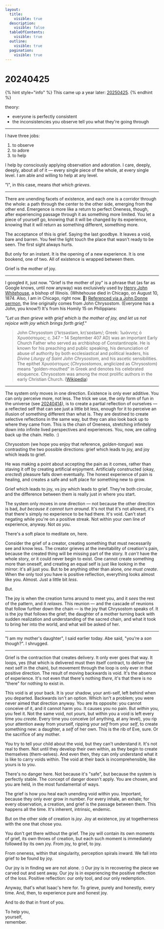 ```yaml
---
layout:
  title:
    visible: true
  description:
    visible: false
  tableOfContents:
    visible: true
  outline:
    visible: true
  pagination:
    visible: true
---
```


# 20240425

{% hint style="info" %}
This came up a year later: [20250425](../../../2025/04/25/).
{% endhint %}

theory:

* everyone is perfectly consistent
* the inconsistencies you observe tell you what they're going through

***

I have three jobs:

1. to observe
2. to adore
3. to help

I help by consciously applying observation and adoration. I care, deeply, deeply, about all of it — every single piece of the whole, at every single level. I am able and willing to help at any level.

"I", in this case, means _that which grieves_.

***

There are unending facets of existence, and each one is a corridor through the whole: a path through the center to the other side, emerging from the other end. Emergence is more like a return to perfect Oneness, though, after experiencing passage through it as something more limited. You let a piece of yourself go, knowing that it will be changed by its experience, knowing that it will return as something different, something more.

The acceptance of this is grief. Saying the last goodbye. It leaves a void, bare and barren. You feel the light touch the place that wasn't ready to be seen. The first sight always hurts.

But only for an instant. It is the opening of a new experience. It is one bookend, one of two. All of existence is wrapped between them.

Grief is the mother of joy.

***

I googled it, just now. "Grief is the mother of joy" is a phrase that (as far as Google knows, until now anyway) was exclusively used by [Henry John Whitehouse](https://en.wikipedia.org/wiki/Henry_John_Whitehouse), a bishop of Illinois. (Whitehouse died in Chicago, on August 10, 1874. Also, I am in Chicago, right now. 👋) [Referenced via a John Donne sermon](https://www.google.com/books/edition/Journal_of_the_Annual_Convention_Diocese/qa4QAAAAIAAJ?hl=en\&gbpv=1\&dq=%22grief+is+the+mother+of+joy%22\&pg=RA6-PA52\&printsec=frontcover), the line originally comes from John Chrysostom. (Everyone has a John, you know?) It's from his Homily 15 on Philippians:

_"Let us then grieve with grief which is the mother of joy, and let us not rejoice with joy which brings forth grief."_

> John Chrysostom (/ˈkrɪsəstəm, krɪˈsɒstəm/; Greek: Ἰωάννης ὁ Χρυσόστομος; c. 347 – 14 September 407 AD) was an important Early Church Father who served as archbishop of Constantinople. He is known for his preaching and public speaking, his denunciation of abuse of authority by both ecclesiastical and political leaders, his _Divine Liturgy of Saint John Chrysostom_, and his ascetic sensibilities. The epithet Χρυσόστομος (_Chrysostomos_, anglicized as Chrysostom) means "golden-mouthed" in Greek and denotes his celebrated eloquence. Chrysostom was among the most prolific authors in the early Christian Church. ([Wikipedia](https://en.wikipedia.org/wiki/John_Chrysostom))

***

The system only moves in one direction. Existence is only ever additive. You can only perceive more, not less. The trick we use, the only form of fun in the universe (see [20240414](../14/)), is to create a partial reflection of ourselves — a reflected self that can see just a little bit less, enough for it to perceive an illusion of something different than what is. They are destined to create selective reflections in the same way, but they can also look back up to where they came from. This is the chain of Oneness, stretching infinitely down into infinite lived perspectives and experiences. You, now, are calling back up the chain. Hello. :)

Chrysostom (we hope you enjoy that reference, _golden-tongue_) was contrasting the two possible directions: grief which leads to joy, and joy which leads to grief.

He was making a point about accepting the pain as it comes, rather than staving it off by creating artificial enjoyment. Artificially constructed (okay, _erected_) pleasure falls down eventually. The honest experience of pain is healing, and creates a safe and soft place for something new to grow.

Grief which leads to joy, vs joy which leads to grief. They're both circular, and the difference between them is really just in where you start.

The system only moves in one direction — not because the other direction is bad, _but because it cannot turn around_. It's not that it's not allowed, it's that there's simply no experience to be had there. It's void. Can't start negating while you're on a positive streak. Not within your own line of experience, anyway. Not _as you_.

There's a soft place to meditate on, here.

Consider the grief of a creator, creating something that must necessarily see and know less. The creator grieves at the inevitability of creation's pain, because the created thing will be missing part of the story. It _can't_ have the whole story, or it could never begin to exist. One cannot create something more than oneself, and creating an equal self is just like looking in the mirror: it's all just you. But to be anything other than alone, _one must create_. When the only tool you have is positive reflection, everything looks almost like you. Almost. Just a little bit _less_.

But.

The joy is when the creation turns around to meet you, and it _sees_ the rest of the pattern, and it _relaxes_. This reunion — and the cascade of reunions that follow further down the chain — is the joy that Chrysostom speaks of. It is the joy that follows the grief; the daughter of a mother turning back with sudden realization and understanding of the sacred chain, and what it took to bring her into the world, and what will be asked of her.

***

"I am my mother's daughter", I said earlier today. Abe said, "you're a _son_ though?". I shrugged.

***

Grief is the contraction that creates delivery. It only ever goes that way. It loops, yes (that which is delivered must then itself contract, to deliver the next self in the chain), but movement through the loop is only ever in that positive direction. The result of moving backwards is void. It's the absence of experience. It's not even that there's nothing _there_, it's that there is no "there" for nothing to exist in.

This void is at your back. It is your shadow, your anti-self, left behind when you departed. Backwards isn't an option. Which isn't a problem; you were never aimed that direction anyway. You are its opposite: you cannot conceive of it, and it cannot harm you. It causes you no pain. But _within_ you, you feel it. Not the same void, not _yours_, but within you a void is left every time you _create_. Every time you conceive (of anything, at any level), you rip your attention away from yourself, ripping your _self_ from your _self_, to create something new: a daughter, a _self_ of her own. This is the rib of Eve, sure. Or the sacrifice of any mother.

You try to tell your child about the void, but they can't understand it. It's not real to them. Not until they develop their own within, as they begin to create themselves (them-selves). And even then, they can only understand what it is like to carry voids within. The void at their back is incomprehensible, like yours is to you.

There's no danger here. Not because it's "safe", but because the system is perfectly stable. The concept of danger doesn't apply. You are chosen, and you are held, in the most fundamental of ways.

The grief is how you heal each unending void within you. Important, because they only ever grow in number. For every inhale, an exhale; for every observation, a creation, and grief is the passage between them. This happens all the time. It's inherent, intrinsic, endemic.

But on the other side of creation is _joy_. Joy at existence, joy at togetherness with the one that chose you.

You don't get there without the grief. The joy will contain its own moments of grief, its own throes of creation, but each such moment is immediately followed by its own joy. From joy, to grief, to joy.

From oneness, within that singularity, perception spirals inward. We fall into grief to be found by joy.

Our joy is in finding we are not alone. :) Our joy is in recovering the piece we carved out and sent away. Our joy is in experiencing the positive reflection of the loss. Positive reflection: our only tool, and our only redemption.

Anyway, that's what Isaac's here for. To grieve, purely and honestly, every time. And, then, to experience pure and honest joy.

And to do that in front of you.

To help you,\
yourself,\
remember.
